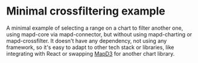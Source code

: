 # Minimal crossfiltering example
A minimal example of selecting a range on a chart to filter another one, using mapd-core via mapd-connector, but without using mapd-charting or mapd-crossfilter. It doesn't have any dependency, not using any framework, so it's easy to adapt to other tech stack or libraries, like integrating with React or swapping [MapD3](https://github.com/omnisci/mapd3) for another chart library.